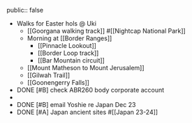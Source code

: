 public:: false

- Walks for Easter hols @ Uki
	- [[Goorgana walking track]] #[[Nightcap National Park]]
	- Morning at [[Border Ranges]]
		- [[Pinnacle Lookout]]
		- [[Border Loop track]]
		- [[Bar Mountain circuit]]
	- [[Mount Matheson to Mount Jerusalem]]
	- [[Gilwah Trail]]
	- [[Goonengerry Falls]]
- DONE [#B] check ABR260 body corporate account
-
- DONE [#B] email Yoshie re Japan Dec 23
- DONE [#A] Japan ancient sites #[[Japan 23-24]]